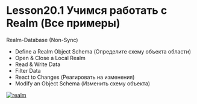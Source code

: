 # Lesson20.1 Учимся работать с Realm (Все примеры)
Realm-Database (Non-Sync)
  - Define a Realm Object Schema (Определите схему объекта области)
  - Open & Close a Local Realm 
  - Read & Write Data
  - Filter Data
  - React to Changes (Реагировать на изменения)
  - Modify an Object Schema (Изменить схему объекта)

<a href="https://ibb.co/VThmcPQ"><img src="https://i.ibb.co/89RcLSd/realm.png" alt="realm" border="0"></a>
